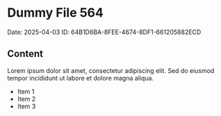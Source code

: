 # Dummy File 564

Date: 2025-04-03
ID: 64B1D6BA-8FEE-4674-8DF1-661205882ECD

## Content

Lorem ipsum dolor sit amet, consectetur adipiscing elit.
Sed do eiusmod tempor incididunt ut labore et dolore magna aliqua.

* Item 1
* Item 2
* Item 3

